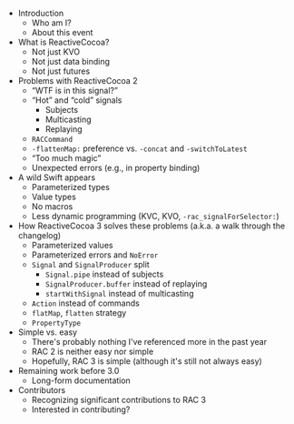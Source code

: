 - Introduction
    - Who am I?
    - About this event
- What is ReactiveCocoa?
    - Not just KVO
    - Not just data binding
    - Not just futures
- Problems with ReactiveCocoa 2
    - “WTF is in this signal?”
    - “Hot” and “cold” signals
        - Subjects
        - Multicasting
        - Replaying
    - `RACCommand`
    - `-flattenMap:` preference vs. `-concat` and `-switchToLatest`
    - “Too much magic”
    - Unexpected errors (e.g., in property binding)
- A wild Swift appears
    - Parameterized types
    - Value types
    - No macros
    - Less dynamic programming (KVC, KVO, `-rac_signalForSelector:`)
- How ReactiveCocoa 3 solves these problems (a.k.a. a walk through the changelog)
    - Parameterized values
    - Parameterized errors and `NoError`
    - `Signal` and `SignalProducer` split
        - `Signal.pipe` instead of subjects
        - `SignalProducer.buffer` instead of replaying
        - `startWithSignal` instead of multicasting
    - `Action` instead of commands
    - `flatMap`, `flatten` strategy
    - `PropertyType`
- Simple vs. easy
    - There's probably nothing I've referenced more in the past year
    - RAC 2 is neither easy nor simple
    - Hopefully, RAC 3 is simple (although it's still not always easy)
- Remaining work before 3.0
    - Long-form documentation
- Contributors
    - Recognizing significant contributions to RAC 3
    - Interested in contributing?
